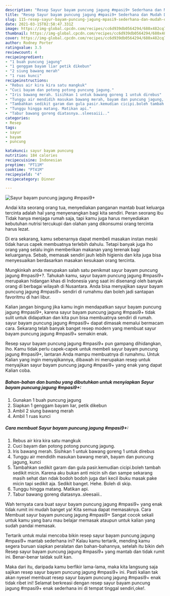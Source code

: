 ```yaml
---
description: "Resep Sayur bayam puncung jagung #mpasi9+ Sederhana dan Mudah Dibuat"
title: "Resep Sayur bayam puncung jagung #mpasi9+ Sederhana dan Mudah Dibuat"
slug: 115-resep-sayur-bayam-puncung-jagung-mpasi9-sederhana-dan-mudah-dibuat
date: 2021-03-15T02:58:47.331Z
image: https://img-global.cpcdn.com/recipes/cc6d939db0564294/680x482cq70/sayur-bayam-puncung-jagung-mpasi9-foto-resep-utama.jpg
thumbnail: https://img-global.cpcdn.com/recipes/cc6d939db0564294/680x482cq70/sayur-bayam-puncung-jagung-mpasi9-foto-resep-utama.jpg
cover: https://img-global.cpcdn.com/recipes/cc6d939db0564294/680x482cq70/sayur-bayam-puncung-jagung-mpasi9-foto-resep-utama.jpg
author: Rodney Porter
ratingvalue: 3.5
reviewcount: 4
recipeingredient:
- "1 buah puncung jagung"
- "1 genggam bayam liar petik dikebun"
- "2 siung bawang merah"
- "1 ruas kunci"
recipeinstructions:
- "Rebus air kira kira satu mangkuk"
- "Cuci bayam dan potong potong puncung jagung."
- "Iris bawang merah. Sisihkan 1 untuk bawang goreng 1 untuk direbus"
- "Tunggu air mendidih masukan bawang merah, bayam dan puncung jagung, kunci"
- "Tambahkan sedikit garam dan gula pasir.kemudian cicipi.boleh tambah sedikit micin. Karena aku bukan anti micin sih dan sampe sekarang masih sehat dan ndak bodoh bodoh juga dari kecil ibuku masak pake micin tapi sedikit aja. Sedikit banget. Hehe. Boleh di skip."
- "Tunggu hingga matang. Matikan api."
- "Tabur bawang goreng diatasnya..sleesaiii.."
categories:
- Resep
tags:
- sayur
- bayam
- puncung

katakunci: sayur bayam puncung 
nutrition: 184 calories
recipecuisine: Indonesian
preptime: "PT11M"
cooktime: "PT41M"
recipeyield: "4"
recipecategory: Dinner

---
```



![Sayur bayam puncung jagung #mpasi9+](https://img-global.cpcdn.com/recipes/cc6d939db0564294/680x482cq70/sayur-bayam-puncung-jagung-mpasi9-foto-resep-utama.jpg)

Andai kita seorang orang tua, menyediakan panganan mantab buat keluarga tercinta adalah hal yang menyenangkan bagi kita sendiri. Peran seorang ibu Tidak hanya menjaga rumah saja, tapi kamu juga harus menyediakan kebutuhan nutrisi tercukupi dan olahan yang dikonsumsi orang tercinta harus lezat.

Di era  sekarang, kamu sebenarnya dapat membeli masakan instan meski tidak harus capek membuatnya terlebih dahulu. Tetapi banyak juga lho orang yang selalu ingin memberikan makanan yang terenak bagi keluarganya. Sebab, memasak sendiri jauh lebih higienis dan kita juga bisa menyesuaikan berdasarkan masakan kesukaan orang tercinta. 



Mungkinkah anda merupakan salah satu penikmat sayur bayam puncung jagung #mpasi9+?. Tahukah kamu, sayur bayam puncung jagung #mpasi9+ merupakan hidangan khas di Indonesia yang saat ini disenangi oleh banyak orang di berbagai wilayah di Nusantara. Anda bisa menyajikan sayur bayam puncung jagung #mpasi9+ sendiri di rumahmu dan boleh jadi santapan favoritmu di hari libur.

Kalian jangan bingung jika kamu ingin mendapatkan sayur bayam puncung jagung #mpasi9+, karena sayur bayam puncung jagung #mpasi9+ tidak sulit untuk didapatkan dan kita pun bisa membuatnya sendiri di rumah. sayur bayam puncung jagung #mpasi9+ dapat dimasak memalui bermacam cara. Sekarang telah banyak banget resep modern yang membuat sayur bayam puncung jagung #mpasi9+ semakin enak.

Resep sayur bayam puncung jagung #mpasi9+ pun gampang dihidangkan, lho. Kamu tidak perlu capek-capek untuk membeli sayur bayam puncung jagung #mpasi9+, lantaran Anda mampu membuatnya di rumahmu. Untuk Kalian yang ingin menyajikannya, dibawah ini merupakan resep untuk menyajikan sayur bayam puncung jagung #mpasi9+ yang enak yang dapat Kalian coba.

<!--inarticleads1-->

##### Bahan-bahan dan bumbu yang dibutuhkan untuk menyiapkan Sayur bayam puncung jagung #mpasi9+:

1. Gunakan 1 buah puncung jagung
1. Siapkan 1 genggam bayam liar, petik dikebun
1. Ambil 2 siung bawang merah
1. Ambil 1 ruas kunci




<!--inarticleads2-->

##### Cara membuat Sayur bayam puncung jagung #mpasi9+:

1. Rebus air kira kira satu mangkuk
1. Cuci bayam dan potong potong puncung jagung.
1. Iris bawang merah. Sisihkan 1 untuk bawang goreng 1 untuk direbus
1. Tunggu air mendidih masukan bawang merah, bayam dan puncung jagung, kunci
1. Tambahkan sedikit garam dan gula pasir.kemudian cicipi.boleh tambah sedikit micin. Karena aku bukan anti micin sih dan sampe sekarang masih sehat dan ndak bodoh bodoh juga dari kecil ibuku masak pake micin tapi sedikit aja. Sedikit banget. Hehe. Boleh di skip.
1. Tunggu hingga matang. Matikan api.
1. Tabur bawang goreng diatasnya..sleesaiii..




Wah ternyata cara buat sayur bayam puncung jagung #mpasi9+ yang enak tidak rumit ini mudah banget ya! Kita semua dapat memasaknya. Cara Membuat sayur bayam puncung jagung #mpasi9+ Sangat cocok sekali untuk kamu yang baru mau belajar memasak ataupun untuk kalian yang sudah pandai memasak.

Tertarik untuk mulai mencoba bikin resep sayur bayam puncung jagung #mpasi9+ mantab sederhana ini? Kalau kamu tertarik, mending kamu segera buruan siapkan peralatan dan bahan-bahannya, setelah itu bikin deh Resep sayur bayam puncung jagung #mpasi9+ yang mantab dan tidak rumit ini. Benar-benar taidak sulit kan. 

Maka dari itu, daripada kamu berfikir lama-lama, maka kita langsung saja sajikan resep sayur bayam puncung jagung #mpasi9+ ini. Pasti kalian tak akan nyesel membuat resep sayur bayam puncung jagung #mpasi9+ enak tidak ribet ini! Selamat berkreasi dengan resep sayur bayam puncung jagung #mpasi9+ enak sederhana ini di tempat tinggal sendiri,oke!.


